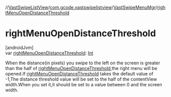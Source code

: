 //[VastSwipeListView](../../../index.md)/[com.gcode.vastswipelistview](../index.md)/[VastSwipeMenuMgr](index.md)/[rightMenuOpenDistanceThreshold](right-menu-open-distance-threshold.md)

# rightMenuOpenDistanceThreshold

[androidJvm]\
var [rightMenuOpenDistanceThreshold](right-menu-open-distance-threshold.md): [Int](https://kotlinlang.org/api/latest/jvm/stdlib/kotlin/-int/index.html)

When the distance(in pixels) you swipe to the left on the screen is greater than the half of [rightMenuOpenDistanceThreshold](right-menu-open-distance-threshold.md),the right menu will be opened.If [rightMenuOpenDistanceThreshold](right-menu-open-distance-threshold.md) takes the default value of -1,The distance threshold value will be set to the half of the contentView width.When you set it,it should be set to a value between 0 and the screen width.
